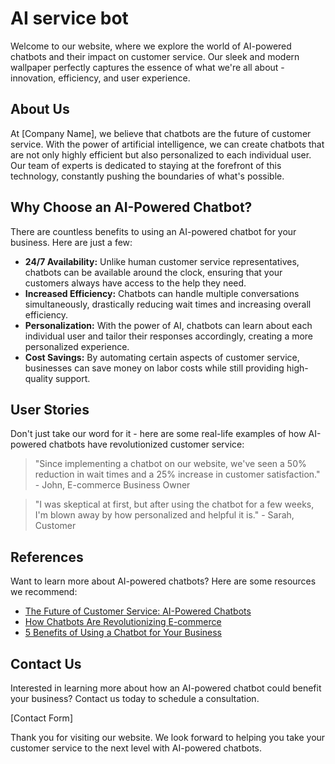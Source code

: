 <!--
Write me content for website with wallpaper which alt text is:

"An abstract illustration of an AI-powered chatbot, with sleek and modern graphics and a minimalist color scheme."

The name/title of the page should not be 1:1 copy of the alt text but rather a real content of the website which is using this wallpaper.

- Use markdown format
- Start with the heading
- The content should look like a real website
- Include real sections like references, contact, user stories, etc. use things relevant to the page purpose.
- Feel free to use structure like headings, bullets, numbering, blockquotes, paragraphs, horizontal lines, etc.
- You can use formatting like bold or _italic_
- You can include UTF-8 emojis
- Links should be only #hash anchors (and you can refer to the document itself)
- Do not include images
-->

<!--font:Montserrat-->

# AI service bot

Welcome to our website, where we explore the world of AI-powered chatbots and their impact on customer service. Our sleek and modern wallpaper perfectly captures the essence of what we're all about - innovation, efficiency, and user experience.

## About Us

At [Company Name], we believe that chatbots are the future of customer service. With the power of artificial intelligence, we can create chatbots that are not only highly efficient but also personalized to each individual user. Our team of experts is dedicated to staying at the forefront of this technology, constantly pushing the boundaries of what's possible.

## Why Choose an AI-Powered Chatbot?

There are countless benefits to using an AI-powered chatbot for your business. Here are just a few:

-   **24/7 Availability:** Unlike human customer service representatives, chatbots can be available around the clock, ensuring that your customers always have access to the help they need.
-   **Increased Efficiency:** Chatbots can handle multiple conversations simultaneously, drastically reducing wait times and increasing overall efficiency.
-   **Personalization:** With the power of AI, chatbots can learn about each individual user and tailor their responses accordingly, creating a more personalized experience.
-   **Cost Savings:** By automating certain aspects of customer service, businesses can save money on labor costs while still providing high-quality support.

## User Stories

Don't just take our word for it - here are some real-life examples of how AI-powered chatbots have revolutionized customer service:

> "Since implementing a chatbot on our website, we've seen a 50% reduction in wait times and a 25% increase in customer satisfaction." - John, E-commerce Business Owner

> "I was skeptical at first, but after using the chatbot for a few weeks, I'm blown away by how personalized and helpful it is." - Sarah, Customer

## References

Want to learn more about AI-powered chatbots? Here are some resources we recommend:

-   [The Future of Customer Service: AI-Powered Chatbots](#)
-   [How Chatbots Are Revolutionizing E-commerce](#)
-   [5 Benefits of Using a Chatbot for Your Business](#)

## Contact Us

Interested in learning more about how an AI-powered chatbot could benefit your business? Contact us today to schedule a consultation.

[Contact Form]

Thank you for visiting our website. We look forward to helping you take your customer service to the next level with AI-powered chatbots.
